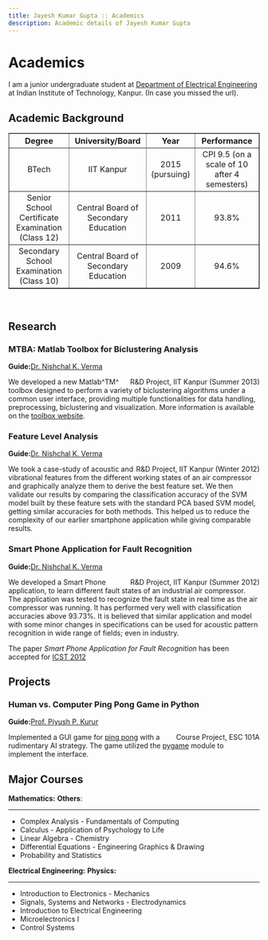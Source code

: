 ```yaml
---
title: Jayesh Kumar Gupta :: Academics
description: Academic details of Jayesh Kumar Gupta
---
```


Academics
=========

I am a junior undergraduate student at [Department of Electrical
Engineering](http://www.iitk.ac.in/ee/) at Indian Institute of Technology, Kanpur. (In case you missed the url).




Academic Background
-------------------

<table border="1" class="gray" style="text-align:center">
<tr>
<th>Degree</th>
<th>University/Board</th>
<th>Year</th>
<th>Performance</th>
</tr>
<tr>
<td>BTech</td>
<td>IIT Kanpur</td>
<td>2015 (pursuing)</td>
<td>CPI 9.5 (on a scale of 10 after 4 semesters)</td>
</tr>
<tr>
<td>Senior School Certificate Examination (Class 12) </td>

<td>Central Board of Secondary Education</td>
<td>2011</td>
<td>93.8%</td>
</tr>
<tr>
<td>Secondary School Examination <br/> (Class 10)</td>
<td>Central Board of Secondary Education</td>

<td>2009</td>
<td>94.6%</td>
</tr>
</table>

</br>



Research
--------

### MTBA: Matlab Toolbox for Biclustering Analysis
**Guide:**[Dr. Nishchal K. Verma](http://home.iitk.ac.in/~nishchal/)
<div style="float:right">R&D Project, IIT Kanpur (Summer 2013)</div>

We developed a new Matlab^TM^ toolbox designed to perform a variety of biclustering algorithms under a common user interface, providing multiple functionalities for data handling, preprocessing, biclustering and visualization. More information is available on the [toolbox website](http://iitk.ac.in/iil/mtba/). 

### Feature Level Analysis
**Guide:**[Dr. Nishchal K. Verma](http://home.iitk.ac.in/~nishchal/)
<div style="float:right">R&D Project, IIT Kanpur (Winter 2012)</div>

We took a case-study of acoustic and vibrational features from the different working states of an air compressor and graphically analyze them to derive the best feature set. We then validate our results by comparing the classification accuracy of the SVM model built by these feature sets with the standard PCA based SVM model, getting similar accuracies for both methods. This helped us to reduce the complexity of our earlier smartphone application while giving comparable results.



### Smart Phone Application for Fault Recognition

**Guide:**[Dr. Nishchal K. Verma](http://home.iitk.ac.in/~nishchal/)
<div style="float:right">R&D Project, IIT Kanpur (Summer 2012)</div>


We developed a Smart Phone application, to learn different fault states
of an industrial air compressor. The application was tested to recognize
the fault state in real time as the air compressor was running. It has
performed very well with classification accuracies above 93.73%. It is
believed that similar application and model with some minor changes in
specifications can be used for acoustic pattern recognition in wide
range of fields; even in industry.

The paper *Smart Phone Application for Fault Recognition* has been
accepted for [ICST 2012](http://seat.massey.ac.nz/conferences/icst2012/)


Projects
--------

### Human vs. Computer Ping Pong Game in Python

**Guide:**[Prof. Piyush P. Kurur](http://www.cse.iitk.ac.in/users/ppk/)
<div style="float:right">Course Project, ESC 101A</div>


Implemented a GUI game for [ping pong](http://en.wikipedia.org/wiki/Table_tennis) with a rudimentary AI
strategy. The game utilized the
[pygame](http://en.wikipedia.org/wiki/Pygame) module to implement the
interface.



Major Courses
-------------

**Mathematics:**                         **Others**:
-------------                            ------------
-   Complex Analysis                      -  Fundamentals of Computing
-   Calculus                              -  Application of Psychology to Life
-   Linear Algebra                        -  Chemistry
-   Differential Equations                -  Engineering Graphics & Drawing
-   Probability and Statistics 

<p></p>

**Electrical Engineering:**                          **Physics:**
--------------------------------------               ------------
-   Introduction to Electronics                       -  Mechanics
-   Signals, Systems and Networks                     -  Electrodynamics
-   Introduction to Electrical Engineering
-   Microelectronics I
-   Control Systems



[^1]: Currently Ongoing


